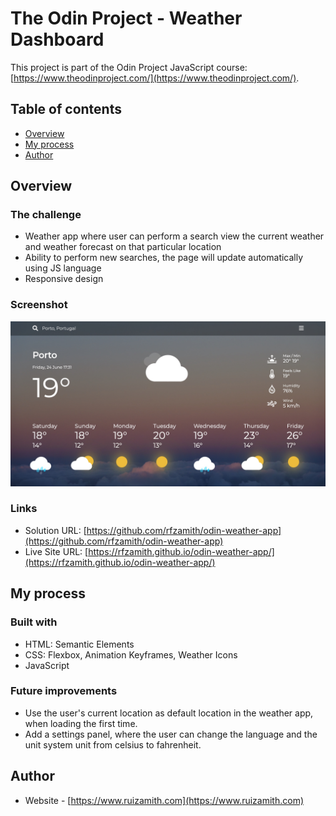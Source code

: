 # The Odin Project - Weather Dashboard

This project is part of the Odin Project JavaScript course: [https://www.theodinproject.com/](https://www.theodinproject.com/).

## Table of contents

- [Overview](#overview)
  <!-- - [The challenge](#the-challenge)
  - [Screenshot](#screenshot) -->
  <!-- - [Links](#links) -->
- [My process](#my-process)
  <!-- - [Built with](#built-with) -->
  <!-- - [What I learned](#what-i-learned)
  - [Continued development](#continued-development)
  - [Useful resources](#useful-resources) -->
- [Author](#author)
<!-- - [Acknowledgments](#acknowledgments) -->

## Overview

### The challenge

- Weather app where user can perform a search view the current weather and weather forecast on that particular location
- Ability to perform new searches, the page will update automatically using JS language
- Responsive design

### Screenshot

![](images/screenshot.jpg)

### Links

- Solution URL: [https://github.com/rfzamith/odin-weather-app](https://github.com/rfzamith/odin-weather-app)
- Live Site URL: [https://rfzamith.github.io/odin-weather-app/](https://rfzamith.github.io/odin-weather-app/)

## My process

### Built with

- HTML: Semantic Elements
- CSS: Flexbox, Animation Keyframes, Weather Icons
- JavaScript
 
### Future improvements

- Use the user's current location as default location in the weather app, when loading the first time.
- Add a settings panel, where the user can change the language and the unit system unit from celsius to fahrenheit.

<!-- ### Continued development

Use this section to outline areas that you want to continue focusing on in future projects. These could be concepts you're still not completely comfortable with or techniques you found useful that you want to refine and perfect. -->

## Author

- Website - [https://www.ruizamith.com](https://www.ruizamith.com)
